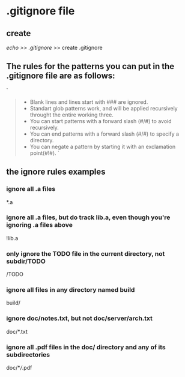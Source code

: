 # .gitignore file

## create

_echo >> .gitignore_ >> create .gitignore

## The rules for the patterns you can put in the .gitignore file are as follows:

`
> - Blank lines and lines start with ### are ignored.
> - Standart glob patterns work, and will be applied recursively throught the entire working three.
> - You can start patterns with a forward slash (#/#) to avoid recursively.
> - You can end patterns with a forward slash (#/#) to specify a directory.
> - You can negate a pattern by starting it with an exclamation point(#!#).
`

## the ignore rules examples

### ignore all .a files

\*.a

### ignore all .a files, but do track lib.a, even though you're ignoring .a files above

!lib.a

### only ignore the TODO file in the current directory, not subdir/TODO

/TODO

### ignore all files in any directory named build

build/

### ignore doc/notes.txt, but not doc/server/arch.txt

doc/\*.txt

### ignore all .pdf files in the doc/ directory and any of its subdirectories

doc/\*_/_.pdf
